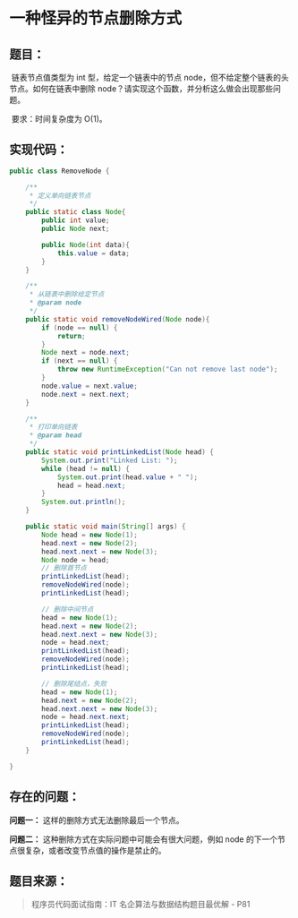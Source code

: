 # 一种怪异的节点删除方式

## 题目：

​	链表节点值类型为 int 型，给定一个链表中的节点 node，但不给定整个链表的头节点。如何在链表中删除 node？请实现这个函数，并分析这么做会出现那些问题。

​	要求：时间复杂度为 O(1)。

## 实现代码：

```java
public class RemoveNode {

    /**
     * 定义单向链表节点
     */
    public static class Node{
        public int value;
        public Node next;

        public Node(int data){
            this.value = data;
        }
    }

    /**
     * 从链表中删除给定节点
     * @param node
     */
    public static void removeNodeWired(Node node){
        if (node == null) {
            return;
        }
        Node next = node.next;
        if (next == null) {
            throw new RuntimeException("Can not remove last node");
        }
        node.value = next.value;
        node.next = next.next;
    }

    /**
     * 打印单向链表
     * @param head
     */
    public static void printLinkedList(Node head) {
        System.out.print("Linked List: ");
        while (head != null) {
            System.out.print(head.value + " ");
            head = head.next;
        }
        System.out.println();
    }

    public static void main(String[] args) {
        Node head = new Node(1);
        head.next = new Node(2);
        head.next.next = new Node(3);
        Node node = head;
        // 删除首节点
        printLinkedList(head);
        removeNodeWired(node);
        printLinkedList(head);

        // 删除中间节点
        head = new Node(1);
        head.next = new Node(2);
        head.next.next = new Node(3);
        node = head.next;
        printLinkedList(head);
        removeNodeWired(node);
        printLinkedList(head);

        // 删除尾结点，失败
		head = new Node(1);
		head.next = new Node(2);
		head.next.next = new Node(3);
		node = head.next.next;
		printLinkedList(head);
		removeNodeWired(node);
		printLinkedList(head);
    }

}
```

## 存在的问题：

**问题一：** 这样的删除方式无法删除最后一个节点。

**问题二：** 这种删除方式在实际问题中可能会有很大问题，例如 node 的下一个节点很复杂，或者改变节点值的操作是禁止的。

## 题目来源：

> 程序员代码面试指南：IT 名企算法与数据结构题目最优解 - P81